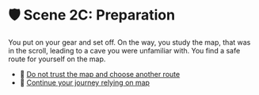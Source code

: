 # 🛡️ Scene 2C: Preparation

You put on your gear and set off. On the way, you study the map, that was in the scroll, leading to a cave you were unfamiliar with. You find a safe route for yourself on the map.


- 🤔 [Do not trust the map and choose another route](./F-scene3c.md)
- 🏃 [Continue your journey relying on map](./F-scene3a.md)
